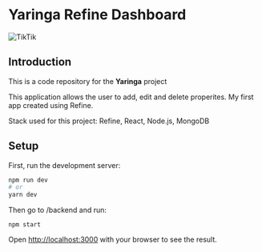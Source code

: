 # Yaringa Refine Dashboard

![TikTik](https://piotr.rzadkowolski.dev/assets/proj17.webp)

## Introduction
This is a code repository for the **Yaringa** project

This application allows the user to add, edit and delete properites. My first app created using Refine.

Stack used for this project: Refine, React, Node.js, MongoDB

## Setup

First, run the development server:

```bash
npm run dev
# or
yarn dev
```

Then go to /backend and run:
```
npm start
```

Open [http://localhost:3000](http://localhost:3000) with your browser to see the result.
